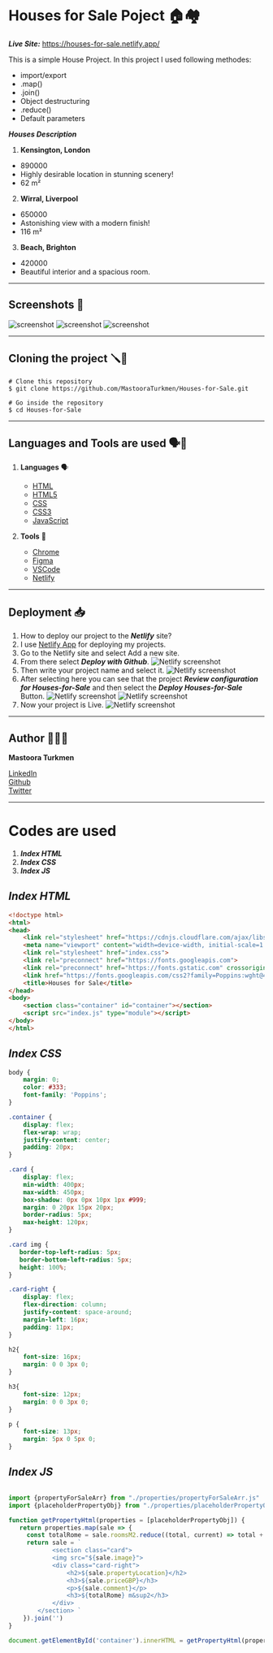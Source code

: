 # Houses for Sale Poject 🏠🏘


***Live Site:***  https://houses-for-sale.netlify.app/

This is a simple House Project. In this project I used following methodes:

- import/export
- .map()
- .join()
- Object destructuring
- .reduce()
- Default parameters


***Houses Description***

1. **Kensington, London**
  + 890000
  + Highly desirable location in stunning scenery!
  + 62 m²

2. **Wirral, Liverpool**
  + 650000
  + Astonishing view with a modern finish!
  + 116 m²

3. **Beach, Brighton**
  + 420000
  + Beautiful interior and a spacious room.


-------


## Screenshots 📸

![screenshot](./screenshot/screenshot.png)
![screenshot](./screenshot/screenshot-1.png)
![screenshot](./screenshot/screenshot-2.png)


------


## Cloning the project 🪛🔨

```
# Clone this repository
$ git clone https://github.com/MastooraTurkmen/Houses-for-Sale.git

# Go inside the repository
$ cd Houses-for-Sale
```

------

## Languages and Tools are used 🗣️🔧

1. **Languages** 🗣️

    + [HTML](https://github.com/topics/html)
    + [HTML5](https://github.com/topics/html5)
    + [CSS](https://github.com/topics/css)
    + [CSS3](https://github.com/topics/css3)
    + [JavaScript](https://github.com/topics/javascript)

2. **Tools** 🔧

    + [Chrome](https://github.com/topics/chrome)
    + [Figma](https://github.com/topics/figma)
    + [VSCode](https://github.com/topics/vscode)
    + [Netlify](https://github.com/topics/netlify)


------

## Deployment 📥

1. How to deploy our project to the ***Netlify*** site?
2. I use [Netlify App](https://app.netlify.com/) for deploying my projects.
3. Go to the Netlify site and select Add a new site.
4. From there select **_Deploy with Github_**.
   ![Netlify screenshot](./nelify-screenshots/netlify.png)
5. Then write your project name and select it.
   ![Netlify screenshot](./nelify-screenshots/netlify-1.png)
6. After selecting here you can see that the project **_Review configuration for Houses-for-Sale_** and then select the **_Deploy Houses-for-Sale_** Button.
   ![Netlify screenshot](./nelify-screenshots/netlify-2.png)
   ![Netlify screenshot](./nelify-screenshots/netlify-3.png)
7. Now your project is Live.
   ![Netlify screenshot](./nelify-screenshots/netlify-5.png)


-------

## Author 👩🏻‍💻

**Mastoora Turkmen**

[LinkedIn](https://www.linkedin.com/in/mastoora-turkmen/) 
<br>
[Github](https://github.com/MastooraTurkmen/) 
<br>
[Twitter](https://twitter.com/MastooraJ22)


------

# Codes are used

1. ***Index HTML***
2. ***Index CSS***
3. ***Index JS***


## ***Index HTML***

```html
<!doctype html>
<html>
<head>
    <link rel="stylesheet" href="https://cdnjs.cloudflare.com/ajax/libs/normalize/8.0.1/normalize.css">
    <meta name="viewport" content="width=device-width, initial-scale=1.0">
    <link rel="stylesheet" href="index.css">
    <link rel="preconnect" href="https://fonts.googleapis.com">
    <link rel="preconnect" href="https://fonts.gstatic.com" crossorigin>
    <link href="https://fonts.googleapis.com/css2?family=Poppins:wght@400;700&display=swap" rel="stylesheet">
    <title>Houses for Sale</title>
</head>
<body>
    <section class="container" id="container"></section>
    <script src="index.js" type="module"></script>
</body>
</html>
```

## ***Index CSS***

```css
body {
    margin: 0;
    color: #333;
    font-family: 'Poppins';
}

.container {
    display: flex;
    flex-wrap: wrap;
    justify-content: center;
    padding: 20px;
}

.card {
    display: flex;
    min-width: 400px;
    max-width: 450px;
    box-shadow: 0px 0px 10px 1px #999;
    margin: 0 20px 15px 20px;
    border-radius: 5px;
    max-height: 120px;
}

.card img {
   border-top-left-radius: 5px;
   border-bottom-left-radius: 5px;
   height: 100%;
}

.card-right {
    display: flex;
    flex-direction: column;
    justify-content: space-around;
    margin-left: 16px;
    padding: 11px;
}

h2{  
    font-size: 16px;
    margin: 0 0 3px 0;
}

h3{  
    font-size: 12px;
    margin: 0 0 3px 0;
}

p {
    font-size: 13px;
    margin: 5px 0 5px 0;
}
```


## ***Index JS***

```js

import {propertyForSaleArr} from "./properties/propertyForSaleArr.js"
import {placeholderPropertyObj} from "./properties/placeholderPropertyObj.js"

function getPropertyHtml(properties = [placeholderPropertyObj]) {
   return properties.map(sale => {
     const totalRome = sale.roomsM2.reduce((total, current) => total + current)
     return sale = `
            <section class="card">
            <img src="${sale.image}">
            <div class="card-right">
                <h2>${sale.propertyLocation}</h2>
                <h3>${sale.priceGBP}</h3>
                <p>${sale.comment}</p>
                <h3>${totalRome} m&sup2</h3>
            </div>
        </section> `
    }).join('')
}

document.getElementById('container').innerHTML = getPropertyHtml(propertyForSaleArr)
```